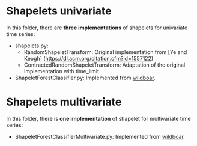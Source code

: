 Shapelets univariate
====================

In this folder, there are **three implementations** of shapelets for univariate time series:
        
* shapelets.py:
    * RandomShapeletTransform: Original implementation from [Ye and Keogh] (https://dl.acm.org/citation.cfm?id=1557122)
    * ContractedRandomShapeletTransform: Adaptation of the original implementation with time_limit
* ShapeletForestClassifier.py: Implemented from [wildboar](https://github.com/isakkarlsson/wildboar).


Shapelets multivariate
====================

In this folder, there is **one implementation** of shapelet for multivariate time series:

* ShapeletForestClassifierMultivariate.py: Implemented from [wildboar](https://github.com/isakkarlsson/wildboar).

